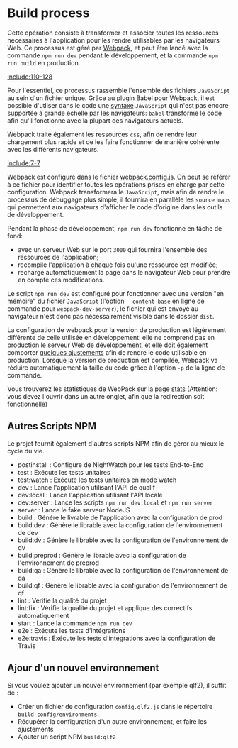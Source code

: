 # Build process

Cette opération consiste à transformer et associer toutes les ressources nécessaires à l'application pour les rendre utilisables par les navigateurs Web. Ce processus est géré par [Webpack](https://webpack.github.io/), et peut être lancé avec la commande `npm run dev` pendant le développement, et la commande `npm run build` en production.

[include:110-128](../../../../package.json)

Pour l'essentiel, ce processus rassemble l'ensemble des fichiers `JavaScript` au sein d'un fichier unique. Grâce au plugin Babel pour Webpack, il est possible d'utliser dans le code une [syntaxe](/javascript/syntax.md#ES2015) `JavaScript` qui n'est pas encore supportée à grande échelle par les navigateurs: `babel` transforme le code afin qu'il fonctionne avec la plupart des navigateurs actuels.

Webpack traite également les ressources `css`, afin de rendre leur chargement plus rapide et de les faire fonctionner de manière cohérente avec les différents navigateurs.

[include:7-7](../../../../src/layout/app/components/app.jsx)

Webpack est configuré dans le fichier [webpack.config.js](https://github.com/InseeFr/Pogues/blob/master/webpack.config.js). On peut se référer à ce fichier pour identifier toutes les opérations prises en charge par cette configuration.
Webpack transformera le `JavaScript`, mais afin de rendre le processus de débuggage plus simple, il fournira en parallèle les `source maps` qui permettent aux navigateurs d'afficher le code d'origine dans les outils de développement.

Pendant la phase de développement, `npm run dev` fonctionne en tâche de fond:

* avec un serveur Web sur le port `3000` qui fournira l'ensemble des ressources de l'application;
* recompile l'application à chaque fois qu'une ressource est modifiée;
* recharge automatiquement la page dans le navigateur Web pour prendre en compte ces modifications.

Le script `npm run dev` est configuré pour fonctionner avec une version "en mémoire" du fichier `JavaScript` (l'option `--content-base` en ligne de commande pour `webpack-dev-server`), le fichier qui est envoyé au navigateur n'est donc pas nécessairement visible dans le dossier `dist`.

La configuration de webpack pour la version de production est légèrement différente de celle utilisée en développement: elle ne comprend pas en production le serveur Web de développement, et elle doit également comporter [quelques ajustements](https://github.com/InseeFr/Pogues/issues/145) afin de rendre le code utilisable en production. Lorsque la version de production est compilée, Webpack va réduire automatiquement la taille du code grâce à l'option `-p` de la ligne de commande.

Vous trouverez les statistiques de WebPack sur la page [stats](../../stats.html) (Attention: vous devez l'ouvrir dans un autre onglet, afin que la redirection soit fonctionnelle)

## Autres Scripts NPM

Le projet fournit également d'autres scripts NPM afin de gérer au mieux le cycle du vie.

* postinstall : Configure de NightWatch pour les tests End-to-End
* test : Exécute les tests unitaires
* test:watch : Exécute les tests unitaires en mode watch
* dev : Lance l'application utilisant l'API de qualif
* dev:local : Lance l'application utilisant l'API locale
* dev:server : Lance les scripts `npm run dev:local` et `npm run server`
* server : Lance le fake serveur NodeJS
* build : Génére le livrable de l'application avec la configuration de prod
* build:dev : Génère le librable avec la configuration de l'environnement de dev
* build:dv : Génère le librable avec la configuration de l'environnement de dv
* build:preprod : Génère le librable avec la configuration de l'environnement de preprod
* build:qa : Génère le librable avec la configuration de l'environnement de qa
* build:qf : Génère le librable avec la configuration de l'environnement de qf
* lint : Vérifie la qualité du projet
* lint:fix : Vérifie la qualité du projet et applique des correctifs automatiquement
* start : Lance la commande `npm run dev`
* e2e : Exécute les tests d'intégrations
* e2e:travis : Exécute les tests d'intégrations avec la configuration de Travis

## Ajour d'un nouvel environnement

Si vous voulez ajouter un nouvel environnement (par exemple qlf2), il suffit de :

* Créer un fichier de configuration `config.qlf2.js` dans le répertoire `build-config/environments`.
* Récupérer la configuration d'un autre environnement, et faire les ajustements
* Ajouter un script NPM `build:qlf2`
